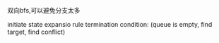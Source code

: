 
双向bfs,可以避免分支太多



initiate state
expansio rule
termination condition: (queue is empty, find target, find conflict)


